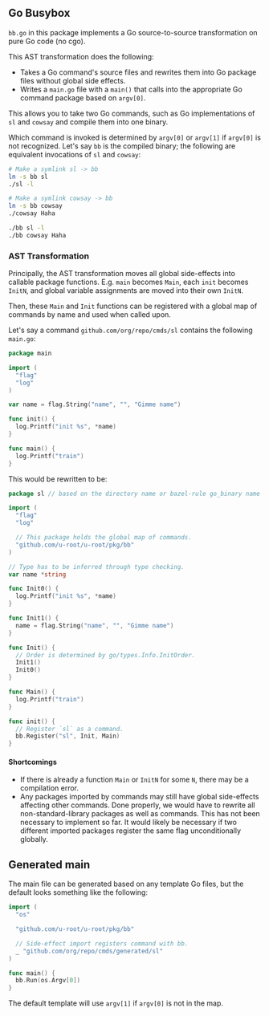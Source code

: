 ## Go Busybox

`bb.go` in this package implements a Go source-to-source transformation on pure
Go code (no cgo).

This AST transformation does the following:

-   Takes a Go command's source files and rewrites them into Go package files
    without global side effects.
-   Writes a `main.go` file with a `main()` that calls into the appropriate Go
    command package based on `argv[0]`.

This allows you to take two Go commands, such as Go implementations of `sl` and
`cowsay` and compile them into one binary.

Which command is invoked is determined by `argv[0]` or `argv[1]` if `argv[0]` is
not recognized. Let's say `bb` is the compiled binary; the following are
equivalent invocations of `sl` and `cowsay`:

```sh
# Make a symlink sl -> bb
ln -s bb sl
./sl -l

# Make a symlink cowsay -> bb
ln -s bb cowsay
./cowsay Haha
```

```sh
./bb sl -l
./bb cowsay Haha
```

### AST Transformation

Principally, the AST transformation moves all global side-effects into callable
package functions. E.g. `main` becomes `Main`, each `init` becomes `InitN`, and
global variable assignments are moved into their own `InitN`.

Then, these `Main` and `Init` functions can be registered with a global map of
commands by name and used when called upon.

Let's say a command `github.com/org/repo/cmds/sl` contains the following
`main.go`:

```go
package main

import (
  "flag"
  "log"
)

var name = flag.String("name", "", "Gimme name")

func init() {
  log.Printf("init %s", *name)
}

func main() {
  log.Printf("train")
}
```

This would be rewritten to be:

```go
package sl // based on the directory name or bazel-rule go_binary name

import (
  "flag"
  "log"

  // This package holds the global map of commands.
  "github.com/u-root/u-root/pkg/bb"
)

// Type has to be inferred through type checking.
var name *string

func Init0() {
  log.Printf("init %s", *name)
}

func Init1() {
  name = flag.String("name", "", "Gimme name")
}

func Init() {
  // Order is determined by go/types.Info.InitOrder.
  Init1()
  Init0()
}

func Main() {
  log.Printf("train")
}

func init() {
  // Register `sl` as a command.
  bb.Register("sl", Init, Main)
}
```

#### Shortcomings

-   If there is already a function `Main` or `InitN` for some `N`, there may be
    a compilation error.
-   Any packages imported by commands may still have global side-effects
    affecting other commands. Done properly, we would have to rewrite all
    non-standard-library packages as well as commands. This has not been
    necessary to implement so far. It would likely be necessary if two different
    imported packages register the same flag unconditionally globally.

## Generated main

The main file can be generated based on any template Go files, but the default
looks something like the following:

```go
import (
  "os"

  "github.com/u-root/u-root/pkg/bb"

  // Side-effect import registers command with bb.
  _ "github.com/org/repo/cmds/generated/sl"
)

func main() {
  bb.Run(os.Argv[0])
}
```

The default template will use `argv[1]` if `argv[0]` is not in the map.
